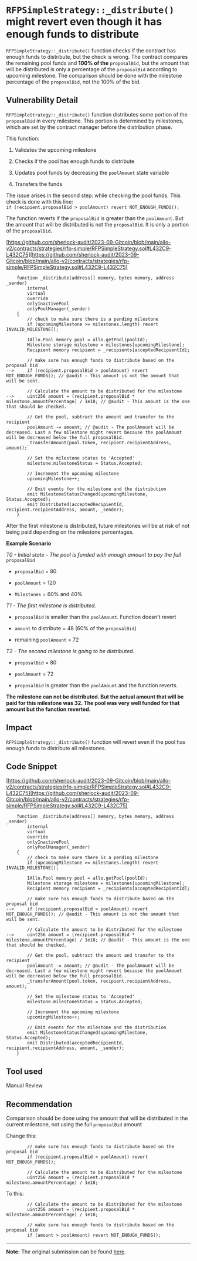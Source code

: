 # `RFPSimpleStrategy::_distribute()` might revert even though it has enough funds to distribute

`RFPSimpleStrategy::_distribute()` function checks if the contract has enough funds to distribute, but the check is wrong. The contract compares the remaining pool funds and **100% of the** `proposalBid`, but the amount that will be distributed is only a percentage of the `proposalBid` according to upcoming milestone. The comparison should be done with the milestone percentage of the `proposalBid`, not the 100% of the bid.

## Vulnerability Detail

`RFPSimpleStrategy::_distribute()` function distributes some portion of the `proposalBid` in every milestone. This portion is determined by milestones, which are set by the contract manager before the distribution phase.

This function:

1. Validates the upcoming milestone
    
2. Checks if the pool has enough funds to distribute
    
3. Updates pool funds by decreasing the `poolAmount` state variable
    
4. Transfers the funds
    

The issue arises in the second step: while checking the pool funds. This check is done with this line:  
`if (recipient.proposalBid > poolAmount) revert NOT_ENOUGH_FUNDS();`

The function reverts if the `proposalBid` is greater than the `poolAmount`. But the amount that will be distributed is not the `proposalBid`. It is only a portion of the `proposalBid`.

[https://github.com/sherlock-audit/2023-09-Gitcoin/blob/main/allo-v2/contracts/strategies/rfp-simple/RFPSimpleStrategy.sol#L432C9-L432C75](https://github.com/sherlock-audit/2023-09-Gitcoin/blob/main/allo-v2/contracts/strategies/rfp-simple/RFPSimpleStrategy.sol#L432C9-L432C75)

```solidity
    function _distribute(address[] memory, bytes memory, address _sender)
        internal
        virtual
        override
        onlyInactivePool
        onlyPoolManager(_sender)
    {
        // check to make sure there is a pending milestone
        if (upcomingMilestone >= milestones.length) revert INVALID_MILESTONE();

        IAllo.Pool memory pool = allo.getPool(poolId);
        Milestone storage milestone = milestones[upcomingMilestone];
        Recipient memory recipient = _recipients[acceptedRecipientId];

        // make sure has enough funds to distribute based on the proposal bid
-->     if (recipient.proposalBid > poolAmount) revert NOT_ENOUGH_FUNDS(); // @audit - This amount is not the amount that will be sent. 

        // Calculate the amount to be distributed for the milestone
-->     uint256 amount = (recipient.proposalBid * milestone.amountPercentage) / 1e18; // @audit - This amount is the one that should be checked.

        // Get the pool, subtract the amount and transfer to the recipient
        poolAmount -= amount; // @audit - The poolAmount will be decreased. Last a few milestone might revert because the poolAmount will be decreased below the full proposalBid. 
        _transferAmount(pool.token, recipient.recipientAddress, amount);

        // Set the milestone status to 'Accepted'
        milestone.milestoneStatus = Status.Accepted;

        // Increment the upcoming milestone
        upcomingMilestone++;

        // Emit events for the milestone and the distribution
        emit MilestoneStatusChanged(upcomingMilestone, Status.Accepted);
        emit Distributed(acceptedRecipientId, recipient.recipientAddress, amount, _sender);
    }
```

After the first milestone is distributed, future milestones will be at risk of not being paid depending on the milestone percentages.

**Example Scenario**

*T0 - Initial state - The pool is funded with enough amount to pay the full* `proposalBid`

* `proposalBid` = 80
    
* `poolAmount` = 120
    
* `Milestones` = 60% and 40%
    

*T1 - The first milestone is distributed.*

* `proposalBid` is smaller than the `poolAmount`. Function doesn't revert
    
* `amount` to distribute = 48 (60% of the `proposalBid`)
    
* remaining `poolAmount` = 72
    

*T2 - The second milestone is going to be distributed.*

* `proposalBid` = 80
    
* `poolAmount` = 72
    
* `proposalBid` is greater than the `poolAmount` and the function reverts.
    

**The milestone can not be distributed. But the actual amount that will be paid for this milestone was 32. The pool was very well funded for that amount but the function reverted.**

## Impact

`RFPSimpleStrategy::_distribute()` function will revert even if the pool has enough funds to distribute all milestones.

## Code Snippet

[https://github.com/sherlock-audit/2023-09-Gitcoin/blob/main/allo-v2/contracts/strategies/rfp-simple/RFPSimpleStrategy.sol#L432C9-L432C75](https://github.com/sherlock-audit/2023-09-Gitcoin/blob/main/allo-v2/contracts/strategies/rfp-simple/RFPSimpleStrategy.sol#L432C9-L432C75)

```solidity
    function _distribute(address[] memory, bytes memory, address _sender)
        internal
        virtual
        override
        onlyInactivePool
        onlyPoolManager(_sender)
    {
        // check to make sure there is a pending milestone
        if (upcomingMilestone >= milestones.length) revert INVALID_MILESTONE();

        IAllo.Pool memory pool = allo.getPool(poolId);
        Milestone storage milestone = milestones[upcomingMilestone];
        Recipient memory recipient = _recipients[acceptedRecipientId];

        // make sure has enough funds to distribute based on the proposal bid
-->     if (recipient.proposalBid > poolAmount) revert NOT_ENOUGH_FUNDS(); // @audit - This amount is not the amount that will be sent. 

        // Calculate the amount to be distributed for the milestone
-->     uint256 amount = (recipient.proposalBid * milestone.amountPercentage) / 1e18; // @audit - This amount is the one that should be checked.

        // Get the pool, subtract the amount and transfer to the recipient
        poolAmount -= amount; // @audit - The poolAmount will be decreased. Last a few milestone might revert because the poolAmount will be decreased below the full proposalBid.. 
        _transferAmount(pool.token, recipient.recipientAddress, amount);

        // Set the milestone status to 'Accepted'
        milestone.milestoneStatus = Status.Accepted;

        // Increment the upcoming milestone
        upcomingMilestone++;

        // Emit events for the milestone and the distribution
        emit MilestoneStatusChanged(upcomingMilestone, Status.Accepted);
        emit Distributed(acceptedRecipientId, recipient.recipientAddress, amount, _sender);
    }
```

## Tool used

Manual Review

## Recommendation

Comparison should be done using the amount that will be distributed in the current milestone, not using the full `proposalBid` amount

Change this:

```solidity
        // make sure has enough funds to distribute based on the proposal bid
        if (recipient.proposalBid > poolAmount) revert NOT_ENOUGH_FUNDS();

        // Calculate the amount to be distributed for the milestone
        uint256 amount = (recipient.proposalBid * milestone.amountPercentage) / 1e18;
```

To this:

```solidity
        // Calculate the amount to be distributed for the milestone
        uint256 amount = (recipient.proposalBid * milestone.amountPercentage) / 1e18;

        // make sure has enough funds to distribute based on the proposal bid
        if (amount > poolAmount) revert NOT_ENOUGH_FUNDS();
```

---

**Note:** The original submission can be found [here](https://github.com/sherlock-audit/2023-09-Gitcoin-judging/issues/535).
